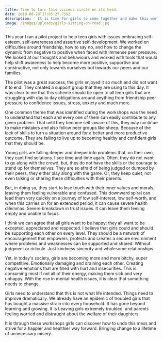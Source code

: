 ```yaml
---
title: Time to turn this vicious circle on its head.
date: 2019-08-28T17:05:27.755Z
description: ' It is time for girls to come together and make this world a happier and thriving place.'
image: /images/uploads/girls-sitting-on-road.jpg
---
```

This year I ran a pilot project to help teen girls with issues embracing self-esteem, self-awareness and assertive self-development. We worked on difficulties around friendship, how to say no, and how to change the dynamic from negative to positive when faced with immense peer pressure. We looked at our thoughts and behaviours and worked with tools that would help shift awareness to help become more positive, supportive and constructive, not only towards ourselves but towards our peers and our families. 

The pilot was a great success, the girls enjoyed it so much and did not want it to end. They created a support group that they are using to this day. It was clear to me that this scheme should be open to all teen girls that are struggling with day to day obligations around anything from friendship peer pressure to confidence issues, stress, anxiety and much more. 

One common theme that was identified during the workshops was the need to understand that each and every one of them can easily contribute to any given problem. That until they become self-aware of this, they may continue to make mistakes and also follow peer groups like sheep. Because of the lack of skills to turn a situation around for a better and more productive outcome. They are failing to live up to becoming healthy and confident girls that they should be.

Young girls are falling deeper and deeper into problems that, on their own, they cant find solutions. I see time and time again. Often, they do not want to go along with the crowd, but, they do not have the skills or the courage to stand up for themselves. They are so afraid of being judged or dumped by their peers, they either play along with the game. Or, they keep quiet, not even talking or sharing these difficulties with their parents. 

But, in doing so, they start to lose touch with their inner values and morals, leaving them feeling vulnerable and confused. This downward spiral can lead them very quickly on a journey of low self-interest, low self-worth, and when this carries on for an extended period, it can cause severe health dilemmas. Severe breakdown in trust issues. It can leave them feeling empty and unable to focus.

I think we can agree that all girls want to be happy; they all want to be excepted, appreciated and respected. I believe that girls could and should be supporting each other on every level. They should be a network of encouragement that empowers, protects and creates a secure environment where problems and weaknesses can be supported and shared. Without judgment or ridicule. Just kindness sincerity and wholesome relationships. 

Yet, in today's society, girls are becoming more and more bitchy, super competitive. Emotionally damaging and draining each other. Creating negative emotions that are filled with hurt and insecurities. This is consuming most if not all of their energy, making them sick and very unhappy. With the rise in mental health issues, it is clear that something needs to change.

Girls need to understand that this is not what life intended. Things need to improve dramatically. We already have an epidemic of troubled girls that has bought a massive strain into every household. It has gone beyond learning and growing. It is Leaving girls extremely troubled, and parents feeling worried and distraught about the welfare of their daughters.

It is through these workshops girls can discover how to undo this mess and strive for a happier and healthier way forward. Bringing change to a lifetime of unnecessary misery.
